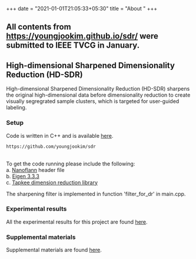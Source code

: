 +++
date = "2021-01-01T21:05:33+05:30"
title = "About "
+++

## All contents from https://youngjookim.github.io/sdr/ were submitted to IEEE TVCG in January.

## High-dimensional Sharpened Dimensionality Reduction (HD-SDR)
High-dimensional Sharpened Dimensionality Reduction (HD-SDR) sharpens the original high-dimensional data before dimensionality reduction to create visually segregrated sample clusters, which is targeted for user-guided labeling.

### Setup
Code is written in C++ and is available [here](https://github.com/youngjookim/sdr).
```
https://github.com/youngjookim/sdr
```
\
To get the code running please include the following:\
a. [Nanoflann](https://github.com/jlblancoc/nanoflann) header file\
b. [Eigen 3.3.3](http://eigen.tuxfamily.org/)\
c. [Tapkee dimension reduction library](http://tapkee.lisitsyn.me/)

The sharpening filter is implemented in function 'filter_for_dr' in main.cpp.


### Experimental results
All the experimental results for this project are found [here](https://youngjookim.github.io/sdr/).


### Supplemental materials
Supplemental materials are found [here](https://youngjookim.github.io/sdr/).

<!--
![Console](https://github.com/mrmierzejewski/hugo-theme-console/blob/master/images/preview.png?raw=true)
-->
<!--
See the [Hugo documentation](https://gohugo.io/themes/installing/) for more information.

### Configuration

Set theme parameter in your config file:

```
theme = "hugo-theme-console"
```

### License

Copyright © 2020 [Marcin Mierzejewski](https://mrmierzejewski.com/)

The theme is released under the MIT License. Check the [original theme license](https://github.com/panr/hugo-theme-terminal/blob/master/LICENSE.md) for additional licensing information.
-->